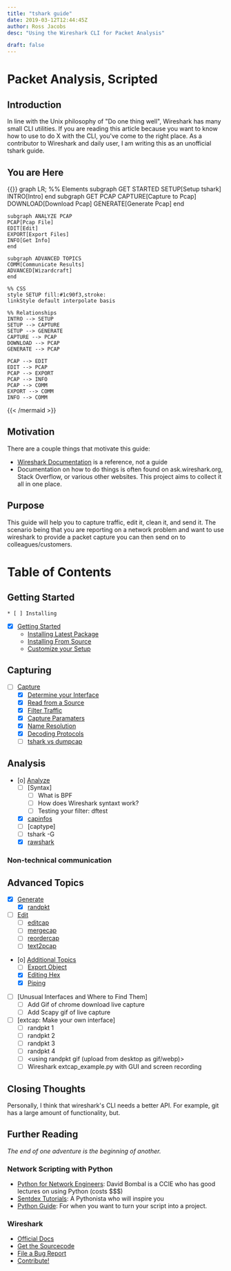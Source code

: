 ```yaml
---
title: "tshark guide"
date: 2019-03-12T12:44:45Z
author: Ross Jacobs
desc: "Using the Wireshark CLI for Packet Analysis"

draft: false
---
```


# Packet Analysis, Scripted

## Introduction

In line with the Unix philosophy of "Do one thing well", Wireshark has many
small CLI utilities. If you are reading this article because you want to know
how to use to do X with the CLI, you've come to the right place. As a
contributor to Wireshark and daily user, I am writing this as an unofficial
tshark guide.

## You are Here <i class="fas fa-map-marked-alt"></i>


{{<mermaid align="right">}}
graph LR;
	%% Elements
	subgraph GET STARTED
	SETUP[Setup tshark]
	INTRO[Intro]
	end
	subgraph GET PCAP
	CAPTURE[Capture to Pcap]
	DOWNLOAD[Download Pcap]
	GENERATE[Generate Pcap]
	end

	subgraph ANALYZE PCAP
	PCAP[Pcap File]
	EDIT[Edit]
	EXPORT[Export Files]
	INFO[Get Info]
	end
	
	subgraph ADVANCED TOPICS
	COMM[Communicate Results]
	ADVANCED[Wizardcraft]
	end

	%% CSS
	style SETUP fill:#1c90f3,stroke:
	linkStyle default interpolate basis

	%% Relationships
	INTRO --> SETUP
	SETUP --> CAPTURE
	SETUP --> GENERATE
	CAPTURE --> PCAP
	DOWNLOAD --> PCAP
	GENERATE --> PCAP
	
	PCAP --> EDIT
	EDIT --> PCAP
	PCAP --> EXPORT
	PCAP --> INFO
	PCAP --> COMM
	EXPORT --> COMM
	INFO --> COMM
	
{{< /mermaid >}}

## Motivation

There are a couple things that motivate this guide:

- [Wireshark Documentation](https://www.wireshark.org/docs/) is a reference, not a guide
- Documentation on how to do things is often found on ask.wireshark.org, Stack Overflow, or various other websites. This project aims to collect it all in one place.

## Purpose

This guide will help you to capture traffic, edit it, clean it, and send it. The
scenario being that you are reporting on a network problem and want to use
wireshark to provide a packet capture you can then send on to
colleagues/customers.

<!-- Kludgy TOC until I can figure out how to include {{ hugo toc }} in the content -->

# Table of Contents

## Getting Started

	* [ ] Installing 
* [X] [Getting Started](/post/wireshark-setup)
  <!-- [[wireshark_setup]] -->
	* [Installing Latest Package](/post/wireshark-setup/#install_from_package)
	* [Installing From Source](/post/wireshark-setup/#install_from_source)
	* [Customize your Setup]()

## Capturing

* [ ] [Capture](/post/wireshark-capturing)
  <!-- [[wireshark_capturing]] --> 
	* [X] [Determine your Interface](/post/wireshark-capturing#dumpcap)
	* [X] [Read from a Source](/post/wireshark-capturing#dumpcap)
	* [X] [Filter Traffic](/post/wireshark-capturing#dumpcap)
	* [X] [Capture Paramaters](/post/wireshark-capturing#dumpcap)
	* [X] [Name Resolution](/post/wireshark-capturing#dumpcap)
	* [X] [Decoding Protocols](/post/wireshark-capturing#dumpcap)
	* [ ] [tshark vs dumpcap](/post/wireshark-capturing#tshark)

## Analysis

* [o] [Analyze](/post/wireshark-info#info) 
  <!-- [[wireshark_info]] -->
	* [ ] [Syntax]
		* [ ] What is BPF
		* [ ] How does Wireshark syntaxt work?
		* [ ] Testing your filter: dftest
	* [X] [capinfos](/post/wireshark-info#capinfos)  
	* [ ] [captype]
	* [ ] tshark -G
	* [X] [rawshark](/post/wireshark-info#rawshark)

### Non-technical communication

## Advanced Topics

- [X] [Generate](/post/wireshark-generation#generate)
  - [X] [randpkt](/post/wireshark-generation#randpkt)
- [ ] [Edit](/post/wireshark-editing#edit)
  - [ ] [editcap](#editcap)
  - [ ] [mergecap](#mergecap)
  - [ ] [reordercap](#reordercap)
  - [ ] [text2pcap](#text2pcap)
- [o] [Additional Topics](/post/wireshark-bonus-topics#additional-topics)  
  - [ ] [Export Object](/post/wireshark-export-object)
  - [X] [Editing Hex](/post/wireshark-bonus-topics#editing-hex)
  - [X] [Piping](/post/wireshark-bonus-topics#piping)
- [ ] [Unusual Interfaces and Where to Find Them]  
  - [ ] Add Gif of chrome download live capture
  - [ ] Add Scapy gif of live capture
- [ ] [extcap: Make your own interface]  
  - [ ] randpkt 1
  - [ ] randpkt 2
  - [ ] randpkt 3
  - [ ] randpkt 4
  - [ ] <using randpkt gif (upload from desktop as gif/webp)>
  - [ ] Wireshark extcap_example.py with GUI and screen recording

## <a name=closing-thoughts></a>Closing Thoughts

Personally, I think that wireshark's CLI needs a better API. For example, git
has a large amount of functionality, but.

## Further Reading

_The end of one adventure is the beginning of another._

### Network Scripting with Python

* [Python for Network Engineers](https://www.youtube.com/watch?v=s6SIVc7C5U0):
  David Bombal is a CCIE who has good lectures on using Python (costs $$$)
* [Sentdex Tutorials](https://www.youtube.com/user/sentdex): A Pythonista who
  will inspire you
* [Python Guide](https://docs.python-guide.org/): For when you want to turn your
  script into a project.

### Wireshark

* [Official Docs](https://www.wireshark.org/docs/man-pages/)
* [Get the Sourcecode](https://www.wireshark.org/develop.html)
* [File a Bug Report](https://wiki.wireshark.org/ReportingBugs)
* [Contribute!](https://www.wireshark.org/docs/wsdg_html_chunked/)
